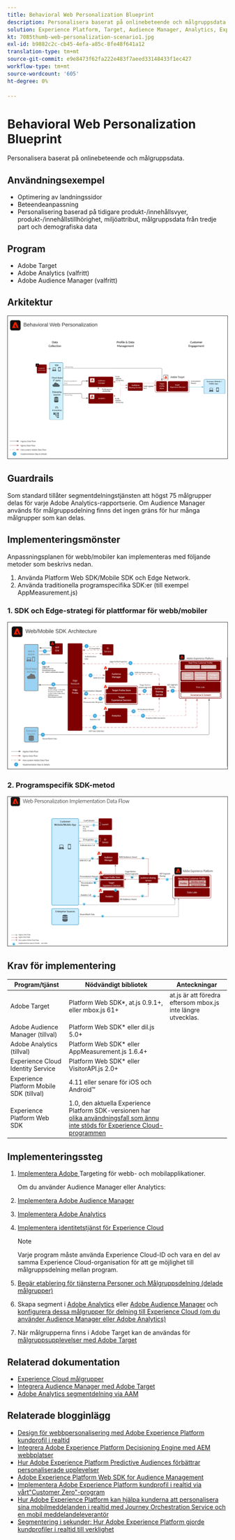 ```yaml
---
title: Behavioral Web Personalization Blueprint
description: Personalisera baserat på onlinebeteende och målgruppsdata.
solution: Experience Platform, Target, Audience Manager, Analytics, Experience Cloud Services, Data Collection
kt: 7085thumb-web-personalization-scenario1.jpg
exl-id: b9882c2c-cb45-4efa-a85c-8fe48f641a12
translation-type: tm+mt
source-git-commit: e9e8473f62fa222e483f7aeed33148433f1ec427
workflow-type: tm+mt
source-wordcount: '605'
ht-degree: 0%

---
```


# Behavioral Web Personalization Blueprint

Personalisera baserat på onlinebeteende och målgruppsdata.

## Användningsexempel

* Optimering av landningssidor
* Beteendeanpassning
* Personalisering baserad på tidigare produkt-/innehållsvyer, produkt-/innehållstillhörighet, miljöattribut, målgruppsdata från tredje part och demografiska data

## Program

* Adobe Target
* Adobe Analytics (valfritt)
* Adobe Audience Manager (valfritt)

## Arkitektur

<img src="assets/personalization.svg" alt="Referensarkitektur för beteendeanpassning av webben" style="border:1px solid #4a4a4a" />


## Guardrails

Som standard tillåter segmentdelningstjänsten att högst 75 målgrupper delas för varje Adobe Analytics-rapportserie. Om Audience Manager används för målgruppsdelning finns det ingen gräns för hur många målgrupper som kan delas. 

## Implementeringsmönster

Anpassningsplanen för webb/mobiler kan implementeras med följande metoder som beskrivs nedan.

1. Använda Platform Web SDK/Mobile SDK och Edge Network.
1. Använda traditionella programspecifika SDK:er (till exempel AppMeasurement.js)

### 1. SDK och Edge-strategi för plattformar för webb/mobiler

<img src="assets/websdkflow.svg" alt="Referensarkitektur för Platform Web SDK/Mobile SDK och Edge Network Approach" style="border:1px solid #4a4a4a" />

### 2. Programspecifik SDK-metod

<img src="assets/appsdkflow.png" alt="Referensarkitektur för den programspecifika SDK-metoden" style="border:1px solid #4a4a4a" />




## Krav för implementering

| Program/tjänst | Nödvändigt bibliotek | Anteckningar |
|---|---|---|
| Adobe Target | Platform Web SDK*, at.js 0.9.1+, eller mbox.js 61+ | at.js är att föredra eftersom mbox.js inte längre utvecklas. |
| Adobe Audience Manager (tillval) | Platform Web SDK* eller dil.js 5.0+ |  |
| Adobe Analytics (tillval) | Platform Web SDK* eller AppMeasurement.js 1.6.4+ |  |
| Experience Cloud Identity Service | Platform Web SDK* eller VisitorAPI.js 2.0+ |  |
| Experience Platform Mobile SDK (tillval) | 4.11 eller senare för iOS och Android™ |  |
| Experience Platform Web SDK | 1.0, den aktuella Experience Platform SDK-versionen har [olika användningsfall som ännu inte stöds för Experience Cloud-programmen](https://github.com/adobe/alloy/projects/5) |  |

## Implementeringssteg

1. [Implementera Adobe ](https://experienceleague.adobe.com/docs/target/using/implement-target/implementing-target.html) Targeting för webb- och mobilapplikationer.

   Om du använder Audience Manager eller Analytics:

1. [Implementera Adobe Audience Manager](https://experienceleague.adobe.com/docs/audience-manager/user-guide/implementation-integration-guides/implement-audience-manager.html)
1. [Implementera Adobe Analytics](https://experienceleague.adobe.com/docs/analytics/implementation/home.html)
1. [Implementera identitetstjänst för Experience Cloud](https://experienceleague.adobe.com/docs/id-service/using/implementation/implementation-guides.html)

   >[!NOTE]
   >
   >Varje program måste använda Experience Cloud-ID och vara en del av samma Experience Cloud-organisation för att ge möjlighet till målgruppsdelning mellan program.

1. [Begär etablering för tjänsterna Personer och Målgruppsdelning (delade målgrupper)](https://www.adobe.com/go/audiences)
1. Skapa segment i [Adobe Analytics](https://experienceleague.adobe.com/docs/analytics/components/segmentation/segmentation-workflow/seg-build.html) eller [Adobe Audience Manager](https://experienceleague.adobe.com/docs/audience-manager/user-guide/features/segments/segment-builder.html) och [konfigurera dessa målgrupper för delning till Experience Cloud (om du använder Audience Manager eller Adobe Analytics)](https://experienceleague.adobe.com/docs/analytics/components/segmentation/segmentation-workflow/seg-publish.html)
1. När målgrupperna finns i Adobe Target kan de användas för [målgruppsupplevelser med Adobe Target](https://experienceleague.adobe.com/docs/target/using/audiences/target.html)

## Relaterad dokumentation

* [Experience Cloud målgrupper](https://experienceleague.adobe.com/docs/core-services/interface/audiences/audience-library.html)
* [Integrera Audience Manager med Adobe Target](https://experienceleague.adobe.com/docs/audience-manager/user-guide/implementation-integration-guides/integration-other-solutions/aam-target-integration.html)
* [Adobe Analytics segmentdelning via AAM](https://experienceleague.adobe.com/docs/analytics/components/segmentation/segmentation-workflow/seg-publish.html)


## Relaterade blogginlägg

* [Design för webbpersonalisering med Adobe Experience Platform kundprofil i realtid](https://medium.com/adobetech/blueprint-for-web-personalization-using-adobe-experience-platform-real-time-customer-profile-fef2ce7a4b2f)
* [Integrera Adobe Experience Platform Decisioning Engine med AEM webbplatser](https://jaeness.medium.com/integrating-adobe-experience-platform-decisioning-engine-with-aem-websites-9c222acd12e2)
* [Hur Adobe Experience Platform Predictive Audiences förbättrar personaliserade upplevelser](https://medium.com/adobetech/how-adobe-experience-platform-predictive-audiences-improves-personalized-experiences-1f75a60cb7a3)
* [Adobe Experience Platform Web SDK for Audience Management](https://medium.com/adobetech/adobe-experience-platform-web-sdk-for-audience-management-751fa6d063bc)
* [Implementera Adobe Experience Platform kundprofil i realtid via vårt&quot;Customer Zero&quot;-program](https://medium.com/adobetech/implementing-adobe-experience-platform-real-time-customer-profile-through-our-customer-zero-32e7cd952896)
* [Hur Adobe Experience Platform kan hjälpa kunderna att personalisera sina mobilmeddelanden i realtid med Journey Orchestration Service och en mobil meddelandeleverantör](https://medium.com/adobetech/how-adobe-experience-platform-helped-a-client-personalize-their-mobile-messaging-in-real-time-with-7d634aefa098)
* [Segmentering i sekunder: Hur Adobe Experience Platform gjorde kundprofiler i realtid till verklighet](https://medium.com/adobetech/segmentation-in-seconds-how-adobe-experience-platform-made-real-time-customer-profiles-a-reality-a7a8552b0847)
